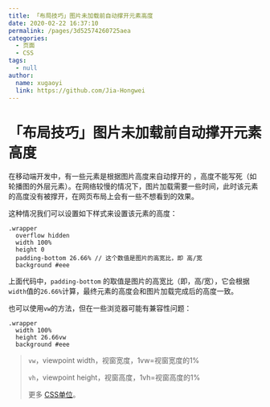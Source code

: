 ```yaml
---
title: 「布局技巧」图片未加载前自动撑开元素高度
date: 2020-02-22 16:37:10
permalink: /pages/3d52574260725aea
categories: 
  - 页面
  - CSS
tags: 
  - null
author: 
  name: xugaoyi
  link: https://github.com/Jia-Hongwei
---
```

# 「布局技巧」图片未加载前自动撑开元素高度

在移动端开发中，有一些元素是根据图片高度来自动撑开的 ，高度不能写死（如轮播图的外层元素）。在网络较慢的情况下，图片加载需要一些时间，此时该元素的高度没有被撑开，在网页布局上会有一些不想看到的效果。
<!-- more -->
这种情况我们可以设置如下样式来设置该元素的高度：

```stylus
.wrapper
  overflow hidden
  width 100%
  height 0
  padding-bottom 26.66% // 这个数值是图片的高宽比，即 高/宽
  background #eee
```

上面代码中，`padding-bottom` 的取值是图片的高宽比（即，高/宽），它会根据 `width`值的`26.66%`计算，最终元素的高度会和图片加载完成后的高度一致。



也可以使用`vw`的方法，但在一些浏览器可能有兼容性问题：

```stylus
.wrapper
  width 100%
  height 26.66vw
  background #eee
```

> `vw`，viewpoint width，视窗宽度，1vw=视窗宽度的1%
>
>`vh`，viewpoint height，视窗高度，1vh=视窗高度的1%
>
>更多 [CSS单位](https://www.runoob.com/cssref/css-units.html)。

